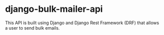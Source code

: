 # django-bulk-mailer-api
This API is built using Django and Django Rest Framework (DRF) that allows a user to send bulk emails.
